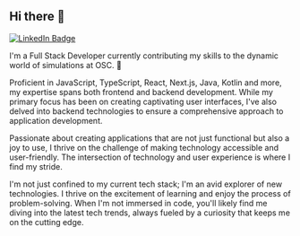 ## Hi there 👋

<a href="https://www.linkedin.com/in/kasper-nilssen/"><img src="https://img.shields.io/badge/LinkedIn-blue?style=for-the-badge&logo=linkedin&logoColor=white" alt="LinkedIn Badge"></a>

</p>

I'm a Full Stack Developer currently contributing my skills to the dynamic world of simulations at OSC. 🚀

Proficient in JavaScript, TypeScript, React, Next.js, Java, Kotlin and more, my expertise spans both frontend and backend development. While my primary focus has been on creating captivating user interfaces, I've also delved into backend technologies to ensure a comprehensive approach to application development.

Passionate about creating applications that are not just functional but also a joy to use, I thrive on the challenge of making technology accessible and user-friendly. The intersection of technology and user experience is where I find my stride.

I'm not just confined to my current tech stack; I'm an avid explorer of new technologies. I thrive on the excitement of learning and enjoy the process of problem-solving. When I'm not immersed in code, you'll likely find me diving into the latest tech trends, always fueled by a curiosity that keeps me on the cutting edge.

